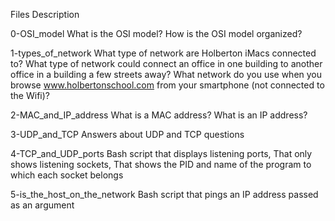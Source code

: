 Files	                             Description


0-OSI_model	               What is the OSI model? How is the OSI model organized?

1-types_of_network	       What type of network are Holberton iMacs connected to? What type of network could connect an office in one building to another office in a building a few streets away? What network do you use when you browse www.holbertonschool.com from your smartphone (not connected to the Wifi)?

2-MAC_and_IP_address	       What is a MAC address? What is an IP address?

3-UDP_and_TCP	               Answers about UDP and TCP questions

4-TCP_and_UDP_ports	       Bash script that displays listening ports, That only shows listening sockets, That shows the PID and name of the program to which each socket belongs

5-is_the_host_on_the_network   Bash script that pings an IP address passed as an argument

